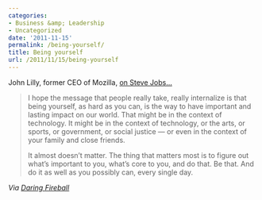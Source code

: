 ```yaml
---
categories:
- Business &amp; Leadership
- Uncategorized
date: '2011-11-15'
permalink: /being-yourself/
title: Being yourself
url: /2011/11/15/being-yourself
---
```


John Lilly, former CEO of Mozilla, <a href="http://john.jubjubs.net/2011/10/09/steve-jobs/">on Steve Jobs...</a>

<blockquote>I hope the message that people really take, really internalize is that being yourself, as hard as you can, is the way to have important and lasting impact on our world. That might be in the context of technology. It might be in the context of technology, or the arts, or sports, or government, or social justice — or even in the context of your family and close friends.

It almost doesn’t matter. The thing that matters most is to figure out what’s important to you, what’s core to you, and do that. Be that. And do it as well as you possibly can, every single day.</blockquote>

<em>Via <a href="http://daringfireball.net/linked/2011/10/09/fuck-michael-dell">Daring Fireball</a></em>